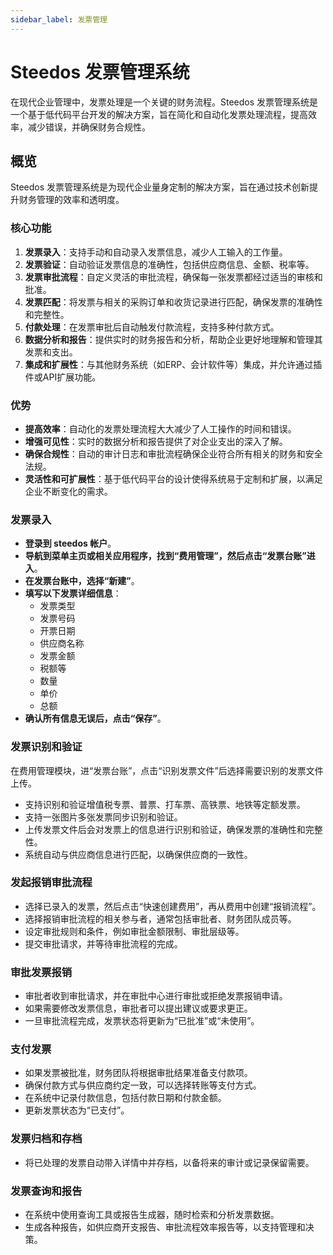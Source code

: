 ```yaml
---
sidebar_label: 发票管理
---
```


# Steedos 发票管理系统

在现代企业管理中，发票处理是一个关键的财务流程。Steedos 发票管理系统是一个基于低代码平台开发的解决方案，旨在简化和自动化发票处理流程，提高效率，减少错误，并确保财务合规性。

## 概览

Steedos 发票管理系统是为现代企业量身定制的解决方案，旨在通过技术创新提升财务管理的效率和透明度。

### 核心功能

1. **发票录入**：支持手动和自动录入发票信息，减少人工输入的工作量。
2. **发票验证**：自动验证发票信息的准确性，包括供应商信息、金额、税率等。
3. **发票审批流程**：自定义灵活的审批流程，确保每一张发票都经过适当的审核和批准。
4. **发票匹配**：将发票与相关的采购订单和收货记录进行匹配，确保发票的准确性和完整性。
5. **付款处理**：在发票审批后自动触发付款流程，支持多种付款方式。
6. **数据分析和报告**：提供实时的财务报告和分析，帮助企业更好地理解和管理其发票和支出。
7. **集成和扩展性**：与其他财务系统（如ERP、会计软件等）集成，并允许通过插件或API扩展功能。

### 优势

- **提高效率**：自动化的发票处理流程大大减少了人工操作的时间和错误。
- **增强可见性**：实时的数据分析和报告提供了对企业支出的深入了解。
- **确保合规性**：自动的审计日志和审批流程确保企业符合所有相关的财务和安全法规。
- **灵活性和可扩展性**：基于低代码平台的设计使得系统易于定制和扩展，以满足企业不断变化的需求。
  
### 发票录入

- **登录到 steedos 帐户**。
- **导航到菜单主页或相关应用程序，找到“费用管理”，然后点击“发票台账”进入**。
- **在发票台账中，选择“新建”**。
- **填写以下发票详细信息**：
   - 发票类型
   - 发票号码
   - 开票日期
   - 供应商名称
   - 发票金额
   - 税额等
   - 数量
   - 单价
   - 总额
- **确认所有信息无误后，点击“保存”**。

### 发票识别和验证

在费用管理模块，进“发票台账”，点击“识别发票文件”后选择需要识别的发票文件上传。

- 支持识别和验证增值税专票、普票、打车票、高铁票、地铁等定额发票。
- 支持一张图片多张发票同步识别和验证。
- 上传发票文件后会对发票上的信息进行识别和验证，确保发票的准确性和完整性。
- 系统自动与供应商信息进行匹配，以确保供应商的一致性。


### 发起报销审批流程

- 选择已录入的发票，然后点击“快速创建费用”，再从费用中创建“报销流程”。
- 选择报销审批流程的相关参与者，通常包括审批者、财务团队成员等。
- 设定审批规则和条件，例如审批金额限制、审批层级等。
- 提交审批请求，并等待审批流程的完成。

### 审批发票报销

- 审批者收到审批请求，并在审批中心进行审批或拒绝发票报销申请。
- 如果需要修改发票信息，审批者可以提出建议或要求更正。
- 一旦审批流程完成，发票状态将更新为“已批准”或“未使用”。

### 支付发票

- 如果发票被批准，财务团队将根据审批结果准备支付款项。
- 确保付款方式与供应商约定一致，可以选择转账等支付方式。
- 在系统中记录付款信息，包括付款日期和付款金额。
- 更新发票状态为“已支付”。

### 发票归档和存档

- 将已处理的发票自动带入详情中并存档，以备将来的审计或记录保留需要。


### 发票查询和报告

- 在系统中使用查询工具或报告生成器，随时检索和分析发票数据。
- 生成各种报告，如供应商开支报告、审批流程效率报告等，以支持管理和决策。
